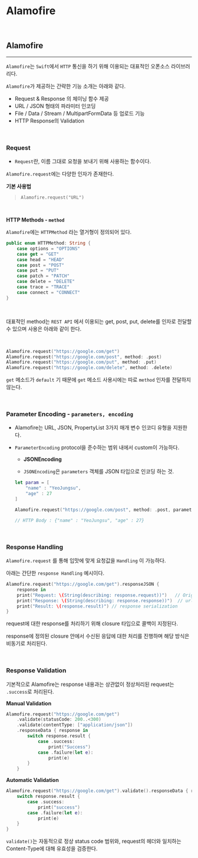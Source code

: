 # Alamofire 

<br>

## Alamofire
---

`Alamofire`는 `Swift`에서 `HTTP` 통신을 하기 위해 이용되는 대표적인 오폰소스 라이브러리다.

`Alamofire`가 제공하는 간략한 기능 소개는 아래와 같다.

- Request & Response 의 체이닝 함수 제공
- URL / JSON 형태의 파라미터 인코딩
- File / Data / Stream / MultipartFormData 등 업로드 기능
- HTTP Response의 Validation

<br>

### Request

- `Request`란, 이름 그대로 요청을 보내기 위해 사용하는 함수이다.

`Alamofire.request`에는 다양한 인자가 존재한다.

**기본 사용법**
> `Alamofire.request("URL")`

<br>

**HTTP Methods - `method`**

`Alamofire`에는 `HTTPMethod` 라는 열거형이 정의되어 있다.

```swift
public enum HTTPMethod: String {
    case options = "OPTIONS"
    case get = "GET"
    case head = "HEAD"
    case post = "POST"
    case put = "PUT"
    case patch = "PATCH"
    case delete = "DELETE"
    case trace = "TRACE"
    case connect = "CONNECT"
}
```

<br>

대표적인 method는 `REST API` 에서 이용되는 get, post, put, delete를 인자로 전달할 수 있으며 사용은 아래와 같이 한다.

<br>

```swift
Alamofire.request("https://google.com/get")
Alamofire.request("https://google.com/post", method: .post)
Alamofire.request("https://google.com/put", method: .put)
Alamofire.request("https://google.com/delete", method: .delete)
```

`get` 메소드가 `default` 기 때문에 `get` 메소드 사용시에는 따로 `method` 인자를 전달하지 않는다.

<br>

### Parameter Encoding - `parameters, encoding`

- Alamofire는 URL, JSON, PropertyList 3가지 매개 변수 인코디 유형을 지원한다.
- `ParameterEncoding` protocol을 준수하는 범위 내에서 custom이 가능하다.
    - **JSONEncoding**
    
    - `JSONEncoding`은 `parameters` 객체를 JSON 타입으로 인코딩 하는 것.

    ```swift
    let param = [
        "name" : "YeoJungsu",
        "age" : 27
    ]

    Alamofire.request("https://google.com/post", method: .post, parameters: param, encoding: JSONEncoding.default)

    // HTTP Body : {"name" : "YeoJungsu", "age" : 27}
    ```

<br>

### Response Handling

`Alamofire.request` 를 통해 입맛에 맞게 요청값을 `Handling` 이 가능하다.

아래는 간단한 `response Handling` 예시이다.

```swift
Alamofire.request("https://google.com/get").responseJSON {
    response in 
    print("Request: \(String(describing: response.request))")   // Original request
    print("Response: \(String(describing: response.response))")  // url response
    print("Result: \(response.result)") // response serialization
}
```
request에 대한 response를 처리하기 위해 closure 타입으로 콜백이 지정된다.

response에 정의된 closure 안에서 수신된 응답에 대한 처리를 진행하며 해당 방식은 비동기로 처리된다.

<br>

### Response Validation

기본적으로 Alamofire는 response 내용과는 상관없이 정상처리된 request는 `.success`로 처리된다.

**Manual Validation**
```swift
Alamofire.request("https://google.com/get")
    .validate(statusCode: 200..<300)
    .validate(contentType: ["application/json"])
    .responseData { response in
        switch response.result {
            case .success:
                print("Success")
            case .failure(let e):
                print(e)
        }
    }

```

**Automatic Validation**
```swift
Alamofire.request("https://google.com/get").validate().responseData { response in
    switch response.result {
        case .success:
            print("success")
        case .failure(let e):
            print(e)
    }
}
```

`validate()`는 자동적으로 정상 status code 범위와, request의 헤더와 일치하는 Content-Type에 대해 유효성을 검증한다.

